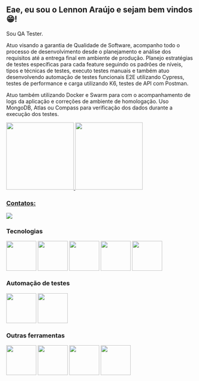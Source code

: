 ## Eae, eu sou o Lennon Araújo e sejam bem vindos :grin:! 

Sou QA Tester.

Atuo visando a garantia de Qualidade de Software, acompanho todo o processo de desenvolvimento desde o planejamento e análise dos requisitos até a entrega final em ambiente de produção. Planejo estratégias de testes específicas para cada feature seguindo os padrões de níveis, tipos e técnicas de testes, executo testes manuais e também atuo desenvolvendo automação de testes funcionais E2E utilizando Cypress, testes de performance e carga utilizando K6, testes de API com Postman.

Atuo também utilizando Docker e Swarm para com o acompanhamento de logs da aplicação e correções de ambiente de homologação. Uso MongoDB, Atlas ou Compass para verificação dos dados durante a execução dos testes.

<div style="inline-block">
<a href="https://github.com/Lennon-Araujo">
<img height="180em" src="https://github-readme-stats.vercel.app/api/top-langs/?username=Lennon-Araujo&layout=compact&langs_count=7&theme=aura"/>
<img height="180em" src="https://github-readme-stats.vercel.app/api?username=Lennon-Araujo&show_icons=true&theme=aura&include_all_commits=true&count_private=true"/>
</div>
          
### Contatos:

<div>
<a href="https://www.linkedin.com/in/lennon-araujo/" target="_blank"><img src="https://img.shields.io/badge/-LinkedIn-%230077B5?style=for-the-badge&logo=linkedin&logoColor=white" target="_blank"></a>   
</div>

### Tecnologias
<div style="inline-block">          
<img align="center" height="80em" src="https://cdn.jsdelivr.net/gh/devicons/devicon/icons/html5/html5-original.svg" />
          
<img align="center" height="80em" src="https://cdn.jsdelivr.net/gh/devicons/devicon/icons/css3/css3-original.svg" />
            
<img align="center" height="80em" src="https://cdn.jsdelivr.net/gh/devicons/devicon/icons/bootstrap/bootstrap-original.svg" />

<img align="center" height="80em" src="https://cdn.jsdelivr.net/gh/devicons/devicon/icons/javascript/javascript-plain.svg" />

<img align="center" height="80em" src="https://cdn.jsdelivr.net/gh/devicons/devicon/icons/nodejs/nodejs-original-wordmark.svg" />
</div>
          
### Automação de testes
<div style="inline-block">
<img align="center" height="80em" src="https://images.g2crowd.com/uploads/product/image/social_landscape/social_landscape_10f53e90961b98df0191922f13efd135/cypress.png" />

<img align="center" height="80em" src="https://www.loadview-testing.com/wp-content/uploads/K6-logo.png" />
</div>
          
### Outras ferramentas
<div style="inline-block">   
<img align="center" height="80em" src="https://cdn.jsdelivr.net/gh/devicons/devicon/icons/git/git-original-wordmark.svg" />

<img align="center" height="80em" src="https://cdn.jsdelivr.net/gh/devicons/devicon/icons/jira/jira-original.svg" />

<img align="center" height="80em" src="https://cdn.jsdelivr.net/gh/devicons/devicon/icons/docker/docker-original.svg" />

<img align="center" height="80em" src="https://cdn.jsdelivr.net/gh/devicons/devicon/icons/mongodb/mongodb-original-wordmark.svg" />
</div>
